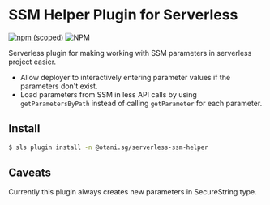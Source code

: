 # SSM Helper Plugin for Serverless

[![npm (scoped)](https://img.shields.io/npm/v/@otani.sg/serverless-ssm-helper)](https://www.npmjs.com/package/@otani.sg/serverless-ssm-helper) ![NPM](https://img.shields.io/npm/l/@otani.sg/serverless-ssm-helper)

Serverless plugin for making working with SSM parameters in serverless project easier.

+ Allow deployer to interactively entering parameter values if the parameters don't exist.
+ Load parameters from SSM in less API calls by using `getParametersByPath` instead of calling `getParameter` for each parameter.

## Install

```bash
$ sls plugin install -n @otani.sg/serverless-ssm-helper
```

## Caveats

Currently this plugin always creates new parameters in SecureString type.